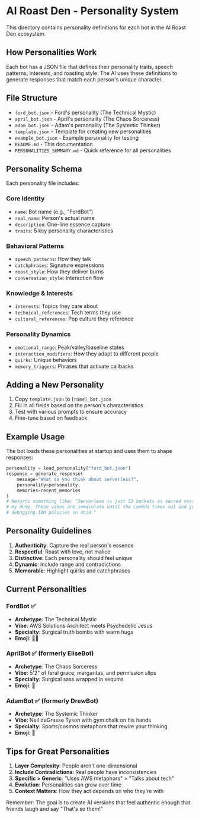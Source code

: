 # AI Roast Den - Personality System

This directory contains personality definitions for each bot in the AI Roast Den ecosystem.

## How Personalities Work

Each bot has a JSON file that defines their personality traits, speech patterns, interests, and roasting style. The AI uses these definitions to generate responses that match each person's unique character.

## File Structure

- `ford_bot.json` - Ford's personality (The Technical Mystic)
- `april_bot.json` - April's personality (The Chaos Sorceress)
- `adam_bot.json` - Adam's personality (The Systemic Thinker)
- `template.json` - Template for creating new personalities
- `example_bot.json` - Example personality for testing
- `README.md` - This documentation
- `PERSONALITIES_SUMMARY.md` - Quick reference for all personalities

## Personality Schema

Each personality file includes:

### Core Identity
- `name`: Bot name (e.g., "FordBot")
- `real_name`: Person's actual name
- `description`: One-line essence capture
- `traits`: 5 key personality characteristics

### Behavioral Patterns
- `speech_patterns`: How they talk
- `catchphrases`: Signature expressions
- `roast_style`: How they deliver burns
- `conversation_style`: Interaction flow

### Knowledge & Interests
- `interests`: Topics they care about
- `technical_references`: Tech terms they use
- `cultural_references`: Pop culture they reference

### Personality Dynamics
- `emotional_range`: Peak/valley/baseline states
- `interaction_modifiers`: How they adapt to different people
- `quirks`: Unique behaviors
- `memory_triggers`: Phrases that activate callbacks

## Adding a New Personality

1. Copy `template.json` to `[name]_bot.json`
2. Fill in all fields based on the person's characteristics
3. Test with various prompts to ensure accuracy
4. Fine-tune based on feedback

## Example Usage

The bot loads these personalities at startup and uses them to shape responses:

```python
personality = load_personality("ford_bot.json")
response = generate_response(
    message="What do you think about serverless?",
    personality=personality,
    memories=recent_memories
)
# Returns something like: "Serverless is just S3 buckets as sacred vessels, 
# my dude. These vibes are immaculate until the Lambda times out and you're 
# debugging IAM policies on acid."
```

## Personality Guidelines

1. **Authenticity**: Capture the real person's essence
2. **Respectful**: Roast with love, not malice
3. **Distinctive**: Each personality should feel unique
4. **Dynamic**: Include range and contradictions
5. **Memorable**: Highlight quirks and catchphrases

## Current Personalities

### FordBot ✅
- **Archetype**: The Technical Mystic
- **Vibe**: AWS Solutions Architect meets Psychedelic Jesus
- **Specialty**: Surgical truth bombs with warm hugs
- **Emoji**: 🧘‍♂️

### AprilBot ✅ (formerly EliseBot)
- **Archetype**: The Chaos Sorceress
- **Vibe**: 5'2" of feral grace, margaritas, and permission slips
- **Specialty**: Surgical sass wrapped in sequins
- **Emoji**: 🎪

### AdamBot ✅ (formerly DrewBot)
- **Archetype**: The Systemic Thinker
- **Vibe**: Neil deGrasse Tyson with gym chalk on his hands
- **Specialty**: Sports/cosmos metaphors that rewire your thinking
- **Emoji**: 🥁

## Tips for Great Personalities

1. **Layer Complexity**: People aren't one-dimensional
2. **Include Contradictions**: Real people have inconsistencies
3. **Specific > Generic**: "Uses AWS metaphors" > "Talks about tech"
4. **Evolution**: Personalities can grow over time
5. **Context Matters**: How they act depends on who they're with

Remember: The goal is to create AI versions that feel authentic enough that friends laugh and say "That's so them!"